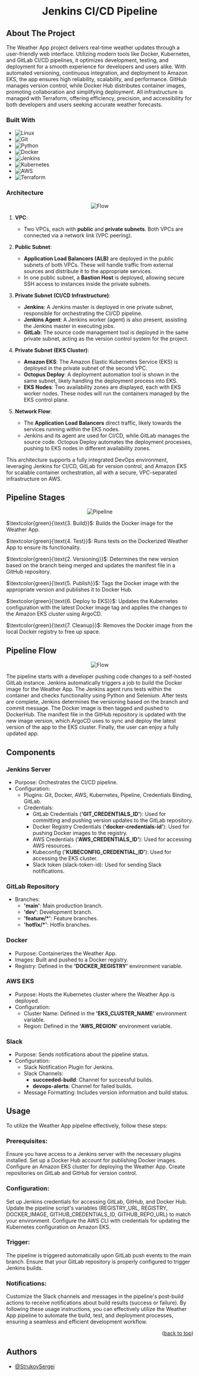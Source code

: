 <a name="readme-top"></a>

<br />
<div align="center">

  <h1 align="center">Jenkins CI/CD Pipeline</h1>

</div>


<!-- ABOUT THE PROJECT -->

## About The Project

The Weather App project delivers real-time weather updates through a user-friendly web interface. Utilizing modern tools like Docker, Kubernetes, and GitLab CI/CD pipelines, it optimizes development, testing, and deployment for a smooth experience for developers and users alike. With automated versioning, continuous integration, and deployment to Amazon EKS, the app ensures high reliability, scalability, and performance. GitHub manages version control, while Docker Hub distributes container images, promoting collaboration and simplifying deployment. All infrastructure is managed with Terraform, offering efficiency, precision, and accessibility for both developers and users seeking accurate weather forecasts.

### Built With

- ![Linux][Linux]
- ![Git][Git]
- ![Python][Python]
- ![Docker][Docker]
- ![Jenkins][Jenkins]
- ![Kubernetes][Kubernetes]
- ![AWS][AWS]
- ![Terraform][Terraform]


### Architecture


<p align="center">
  <img src="assets/Diagram2.png" alt="Flow">
</p>

1. **VPC**:
   - Two VPCs, each with **public** and **private subnets**. Both VPCs are connected via a network link (VPC peering).

2. **Public Subnet**:
   - **Application Load Balancers (ALB)** are deployed in the public subnets of both VPCs. These will handle traffic from external sources and distribute it to the appropriate services.
   - In one public subnet, a **Bastion Host** is deployed, allowing secure SSH access to instances inside the private subnets.

3. **Private Subnet (CI/CD Infrastructure)**:
   - **Jenkins**: A Jenkins master is deployed in one private subnet, responsible for orchestrating the CI/CD pipeline.
   - **Jenkins Agent**: A Jenkins worker (agent) is also present, assisting the Jenkins master in executing jobs.
   - **GitLab**: The source code management tool is deployed in the same private subnet, acting as the version control system for the project.

4. **Private Subnet (EKS Cluster)**:
   - **Amazon EKS**: The Amazon Elastic Kubernetes Service (EKS) is deployed in the private subnet of the second VPC.
   - **Octopus Deploy**: A deployment automation tool is shown in the same subnet, likely handling the deployment process into EKS.
   - **EKS Nodes**: Two availability zones are displayed, each with EKS worker nodes. These nodes will run the containers managed by the EKS control plane.

5. **Network Flow**:
   - The **Application Load Balancers** direct traffic, likely towards the services running within the EKS nodes.
   - Jenkins and its agent are used for CI/CD, while GitLab manages the source code. Octopus Deploy automates the deployment processes, pushing to EKS nodes in different availability zones.

This architecture supports a fully integrated DevOps environment, leveraging Jenkins for CI/CD, GitLab for version control, and Amazon EKS for scalable container orchestration, all with a secure, VPC-separated infrastructure on AWS.

## Pipeline Stages

<p align="center">
  <img src="assets/pipeline.jpeg" alt="Pipeline">
</p>

$`\textcolor{green}{\text{3. Build}}`$: Builds the Docker image for the Weather App.

$`\textcolor{green}{\text{4. Test}}`$: Runs tests on the Dockerized Weather App to ensure its functionality.

$`\textcolor{green}{\text{2. Versioning}}`$: Determines the new version based on the branch being merged and updates the manifest file in a GitHub repository.

$`\textcolor{green}{\text{5. Publish}}`$: Tags the Docker image with the appropriate version and publishes it to Docker Hub.

$`\textcolor{green}{\text{6. Deploy to EKS}}`$: Updates the Kubernetes configuration with the latest Docker image tag and applies the changes to the Amazon EKS cluster using ArgoCD.

$`\textcolor{green}{\text{7. Cleanup}}`$: Removes the Docker image from the local Docker registry to free up space.

<!-- Pipeline Flow Section -->
## Pipeline Flow
  
<p align="center">
  <img src="assets/flow.jpeg" alt="Flow">
</p>

  The pipeline starts with a developer pushing code changes to a self-hosted GitLab instance. Jenkins automatically triggers a job to build the Docker image for the Weather App. The Jenkins agent runs tests within the container and checks functionality using Python and Selenium. After tests are complete, Jenkins determines the versioning based on the branch and commit message. The Docker image is then tagged and pushed to DockerHub. The manifest file in the GitHub repository is updated with the new image version, which ArgoCD uses to sync and deploy the latest version of the app to the EKS cluster. Finally, the user can enjoy a fully updated app.
  
</details>

<!-- COMPONENTS -->

## Components

### Jenkins Server

- Purpose: Orchestrates the CI/CD pipeline.
- Configuration:
  - Plugins: Git, Docker, AWS, Kubernetes, Pipeline, Credentials Binding, GitLab.
  - Credentials:
    - GitLab Credentials (**'GIT_CREDENTIALS_ID'**): Used for committing and pushing version updates to the GitLab repository.
    - Docker Registry Credentials (**'docker-credentials-id'**): Used for pushing Docker images to the registry.
    - AWS Credentials (**'AWS_CREDENTIALS_ID'**): Used for accessing AWS resources.
    - Kubeconfig (**'KUBECONFIG_CREDENTIAL_ID'**): Used for accessing the EKS cluster.
    - Slack token (slack-token-id): Used for sending Slack notifications.

### GitLab Repository

- Branches:
  - **'main'**: Main production branch.
  - **'dev'**: Development branch.
  - **'feature/\*'**: Feature branches.
  - **'hotfix/\*'**: Hotfix branches.

### Docker

- Purpose: Containerizes the Weather App.
- Images: Built and pushed to a Docker registry.
- Registry: Defined in the **'DOCKER_REGISTRY'** environment variable.

### AWS EKS

- Purpose: Hosts the Kubernetes cluster where the Weather App is deployed.
- Configuration:
  - Cluster Name: Defined in the **'EKS_CLUSTER_NAME'** environment variable.
  - Region: Defined in the **'AWS_REGION'** environment variable.

### Slack

- Purpose: Sends notifications about the pipeline status.
- Configuration:
  - Slack Notification Plugin for Jenkins.
  - Slack Channels:
    - **succeeded-build**: Channel for successful builds.
    - **devops-alerts**: Channel for failed builds.
  - Message Formatting: Includes version information and build status.

<!-- USAGE -->

## Usage

To utilize the Weather App pipeline effectively, follow these steps:

### Prerequisites:

Ensure you have access to a Jenkins server with the necessary plugins installed.
Set up a Docker Hub account for publishing Docker images.
Configure an Amazon EKS cluster for deploying the Weather App.
Create repositories on GitLab and GitHub for version control.

### Configuration:

Set up Jenkins credentials for accessing GitLab, GitHub, and Docker Hub.
Update the pipeline script's variables (REGISTRY_URL, REGISTRY, DOCKER_IMAGE, GITHUB_CREDENTIALS_ID, GITHUB_REPO_URL) to match your environment.
Configure the AWS CLI with credentials for updating the Kubernetes configuration on Amazon EKS.

### Trigger:

The pipeline is triggered automatically upon GitLab push events to the main branch. Ensure that your GitLab repository is properly configured to trigger Jenkins builds.

### Notifications:

Customize the Slack channels and messages in the pipeline's post-build actions to receive notifications about build results (success or failure).
By following these usage instructions, you can effectively utilize the Weather App pipeline to automate the build, test, and deployment processes, ensuring a seamless and efficient development workflow.

<p align="right">(<a href="#readme-top">back to top</a>)</p>


## Authors

- [@StrukovSergei](https://github.com/StrukovSergei)


<!-- MARKDOWN LINKS & IMAGES -->
<!-- https://www.markdownguide.org/basic-syntax/#reference-style-links -->

[Terraform]: https://img.shields.io/badge/terraform-%235835CC.svg?style=for-the-badge&logo=terraform&logoColor=white
[Terraform-url]: https://www.terraform.io/
[CSS-3]: https://img.shields.io/badge/css3-%231572B6.svg?style=for-the-badge&logo=css3&logoColor=white
[Python]: https://img.shields.io/badge/python-3670A0?style=for-the-badge&logo=python&logoColor=ffdd54
[GithubActions]: https://img.shields.io/badge/github%20actions-%232671E5.svg?style=for-the-badge&logo=githubactions&logoColor=white
[HTML]: https://img.shields.io/badge/html5-%23E34F26.svg?style=for-the-badge&logo=html5&logoColor=white
[AWS]: https://img.shields.io/badge/AWS-%23FF9900.svg?style=for-the-badge&logo=amazon-aws&logoColor=white
[Jenkins]: https://img.shields.io/badge/jenkins-%232C5263.svg?style=for-the-badge&logo=jenkins&logoColor=white
[Git]: https://img.shields.io/badge/git-%23F05033.svg?style=for-the-badge&logo=git&logoColor=white
[Linux]: https://img.shields.io/badge/Linux-FCC624?style=for-the-badge&logo=linux&logoColor=black
[Docker]: https://img.shields.io/badge/docker-%230db7ed.svg?style=for-the-badge&logo=docker&logoColor=white
[Kubernetes]: https://img.shields.io/badge/kubernetes-%23326ce5.svg?style=for-the-badge&logo=kubernetes&logoColor=white

